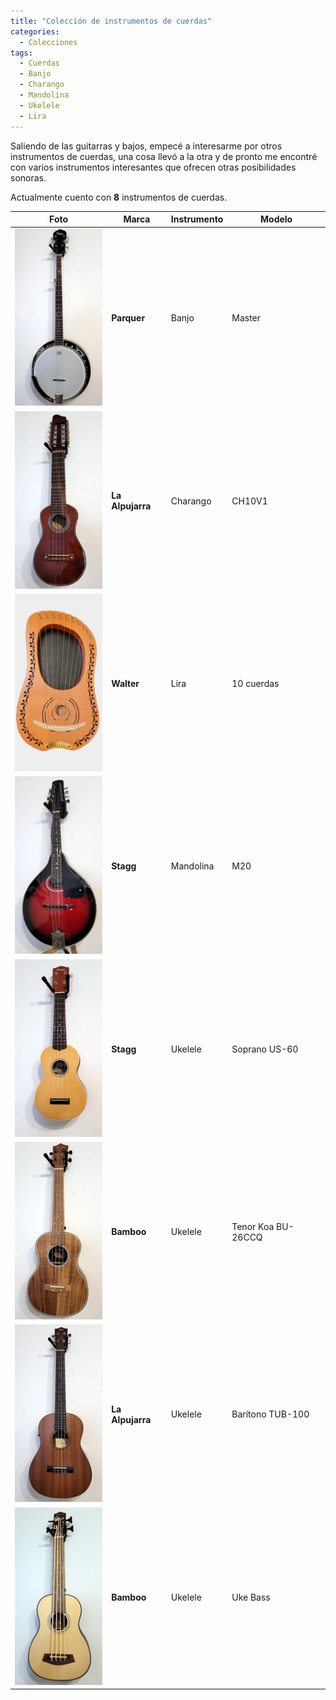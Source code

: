 ```yaml
---
title: "Colección de instrumentos de cuerdas"
categories:
  - Colecciones
tags:
  - Cuerdas
  - Banjo
  - Charango
  - Mandolina
  - Ukelele
  - Lira
---
```


Saliendo de las guitarras y bajos, empecé a interesarme por otros instrumentos de cuerdas, una cosa llevó a la otra y de pronto me encontré con varios instrumentos interesantes que ofrecen otras posibilidades sonoras.

Actualmente cuento con **8** instrumentos de cuerdas.

| Foto                                                                | Marca            | Instrumento | Modelo             |
| ------------------------------------------------------------------- | ---------------- | ----------- | ------------------ |
| ![Banjo](/assets/images/coleccion-cuerdas/banjo.jpg)                | **Parquer**      | Banjo       | Master             |
| ![Charango](/assets/images/coleccion-cuerdas/charango.jpg)          | **La Alpujarra** | Charango    | CH10V1             |
| ![Charango](/assets/images/coleccion-cuerdas/walter-lira.jpg)       | **Walter**       | Lira        | 10 cuerdas         |
| ![Mandolina](/assets/images/coleccion-cuerdas/mandolina.jpg)        | **Stagg**        | Mandolina   | M20                |
| ![Ukelele](/assets/images/coleccion-cuerdas/stagg-ukelele.jpg)      | **Stagg**        | Ukelele     | Soprano US-60      |
| ![Ukelele](/assets/images/coleccion-cuerdas/ukelele-tenor.jpg)      | **Bamboo**       | Ukelele     | Tenor Koa BU-26CCQ |
| ![Ukelele](/assets/images/coleccion-cuerdas/ukelele-baritono.jpg)   | **La Alpujarra** | Ukelele     | Barítono TUB-100   |
| ![Ukelele](/assets/images/coleccion-cuerdas/ukelele-contrabajo.jpg) | **Bamboo**       | Ukelele     | Uke Bass           |
